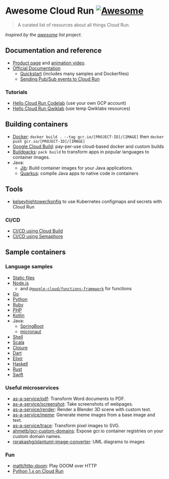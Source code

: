 # Awesome Cloud Run [![Awesome](https://awesome.re/badge.svg)](https://awesome.re)

> A curated list of resources about all things Cloud Run.

*Inspired by the [awesome](https://github.com/sindresorhus/awesome) list project.*

## Documentation and reference

* [Product page](https://cloud.google.com/run/) and [animation video](https://www.youtube.com/watch?v=gx8VTa1c8DA).
* [Official Documentation](https://cloud.google.com/run/docs/)
  * [Quickstart](https://cloud.google.com/run/docs/quickstarts/build-and-deploy) (includes many samples and Dockerfiles)
  * [Sending Pub/Sub events to Cloud Run](https://cloud.google.com/run/docs/tutorials/pubsub)

### Tutorials

* [Hello Cloud Run Codelab](https://codelabs.developers.google.com/codelabs/cloud-run-hello) (use your own GCP account)
* [Hello Cloud Run Qwiklab](https://google.qwiklabs.com/focuses/5161?parent=catalog) (use temp Qwiklabs resources)


## Building containers

* [Docker](https://docs.docker.com/engine/reference/commandline/build/): `docker build . --tag gcr.io/[PROJECT-ID]/[IMAGE]` then `docker push gcr.io/[PROJECT-ID]/[IMAGE]`
* [Google Cloud Build](https://cloud.google.com/cloud-build/): pay-per-use cloud-based docker and custom builds
* [Buildpacks](https://buildpacks.io/): `pack build` to transform apps in popular languages to container images.
* Java: 
  * [Jib](https://github.com/GoogleContainerTools/jib): Build container images for your Java applications.
  * [Quarkus](https://medium.com/@alexismp/deploying-a-quarkus-app-to-google-cloud-run-c4a8ca3be526): compile Java apps to native code in containers

## Tools

* [kelseyhightower/konfig](https://github.com/kelseyhightower/konfig) to use Kubernetes configmaps and secrets with Cloud Run

### CI/CD

* [CI/CD using Cloud Build](https://cloud.google.com/run/docs/continuous-deployment)
* [CI/CD using Semaphore](https://thenewstack.io/a-first-look-at-google-cloud-run/)

## Sample containers

### Language samples

* [Static files](https://github.com/steren/static)
* [Node.js](https://github.com/knative/docs/tree/master/docs/serving/samples/hello-world/helloworld-nodejs)
  * and [`@google-cloud/functions-framework`](https://github.com/GoogleCloudPlatform/functions-framework-nodejs) for functions
* [Go](https://github.com/knative/docs/tree/master/docs/serving/samples/hello-world/helloworld-go)
* [Python](https://github.com/knative/docs/tree/master/docs/serving/samples/hello-world/helloworld-python)
* [Ruby](https://github.com/knative/docs/tree/master/docs/serving/samples/hello-world/helloworld-ruby)
* [PHP](https://github.com/knative/docs/tree/master/docs/serving/samples/hello-world/helloworld-php)
* [Kotlin](https://github.com/knative/docs/tree/master/docs/serving/samples/hello-world/helloworld-kotlin)
* Java:
  * [SpringBoot](https://github.com/knative/docs/tree/master/docs/serving/samples/hello-world/helloworld-java)
  * [micronaut](https://github.com/jamesward/hello-micronaut/)
* [Shell](https://github.com/knative/docs/tree/master/docs/serving/samples/hello-world/helloworld-shell)
* [Scala](https://github.com/knative/docs/tree/master/docs/serving/samples/hello-world/helloworld-scala)
* [Clojure](https://github.com/knative/docs/tree/master/community/samples/serving/helloworld-clojure)
* [Dart](https://github.com/knative/docs/tree/master/community/samples/serving/helloworld-dart)
* [Elixir](https://github.com/knative/docs/tree/master/community/samples/serving/helloworld-elixir)
* [Haskell](https://github.com/knative/docs/tree/master/community/samples/serving/helloworld-haskell)
* [Rust](https://github.com/knative/docs/tree/master/community/samples/serving/helloworld-rust)
* [Swift](https://github.com/knative/docs/tree/master/community/samples/serving/helloworld-swift)

### Useful microservices

* [as-a-service/pdf](https://github.com/as-a-service/pdf): Transform Word documents to PDF.
* [as-a-service/screenshot](https://github.com/as-a-service/screenshot): Take screenshots of webpages.
* [as-a-service/render](https://github.com/as-a-service/render): Render a Blender 3D scene with custom text.
* [as-a-service/meme](https://github.com/as-a-service/meme): Generate meme images from a base image and text.
* [as-a-service/trace](https://github.com/as-a-service/trace): Transform pixel images to SVG.
* [ahmetb/gcr-custom-domains](https://github.com/ahmetb/gcr-custom-domains): Expose gcr.io container
  registries on your custom domain names.
* [rprakashg/plantuml-image-converter](https://github.com/rprakashg/plantuml-image-converter): UML diagrams to images

### Fun

* [matti/http-doom](https://github.com/matti/http-doom): Play DOOM over HTTP
* [Python 1.x on Cloud Run](https://dev.to/di/ministry-of-silly-runtimes-vintage-python-on-cloud-run-3b9d)
